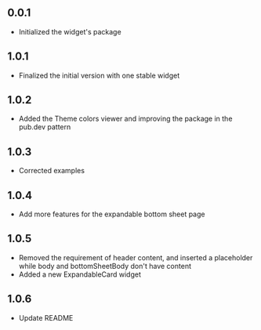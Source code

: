 ## 0.0.1

* Initialized the widget's package

## 1.0.1

* Finalized the initial version with one stable widget

## 1.0.2

* Added the Theme colors viewer and improving the package in the pub.dev pattern

## 1.0.3

* Corrected examples

## 1.0.4

* Add more features for the expandable bottom sheet page

## 1.0.5

* Removed the requirement of header content, and inserted a placeholder while body and bottomSheetBody don't have content
* Added a new ExpandableCard widget

## 1.0.6

* Update README